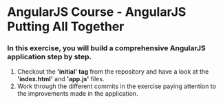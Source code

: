 AngularJS Course - AngularJS Putting All Together
=================================================

### In this exercise, you will build a comprehensive AngularJS application step by step.
1. Checkout the __'initial' tag__ from the repository and have a look at the __'index.html'__ and __'app.js'__ files.
2. Work through the different commits in the exercise paying attention to the improvements made in the application.
